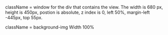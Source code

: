  className = window for the div that contains the view.
The width is 680 px, height is 450px, postion is absolute, z index is 0, left 50%, margin-left -445px, top 55px.


className = background-img
Width 100%
